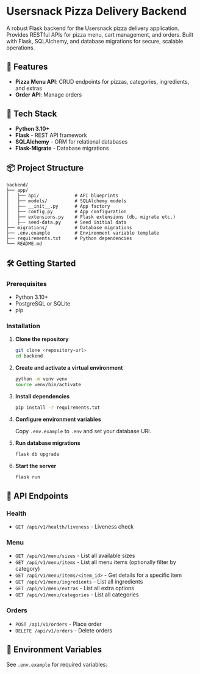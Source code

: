 # Usersnack Pizza Delivery Backend

A robust Flask backend for the Usersnack pizza delivery application. Provides RESTful APIs for pizza menu, cart management, and orders. Built with Flask, SQLAlchemy, and database migrations for secure, scalable operations.

## 🍕 Features

- **Pizza Menu API**: CRUD endpoints for pizzas, categories, ingredients, and extras
- **Order API**: Manage orders

## 🚀 Tech Stack

- **Python 3.10+**
- **Flask** - REST API framework
- **SQLAlchemy** - ORM for relational databases
- **Flask-Migrate** - Database migrations

## 📦 Project Structure

```
backend/
├── app/
│   ├── api/             # API blueprints
│   ├── models/          # SQLAlchemy models
│   ├── __init__.py      # App factory
│   ├── config.py        # App configuration
│   ├── extensions.py    # Flask extensions (db, migrate etc.)
│   ├── seed-data.py     # Seed initial data
├── migrations/          # Database migrations
├── .env.example         # Environment variable template
├── requirements.txt     # Python dependencies
└── README.md
```

## 🛠️ Getting Started

### Prerequisites

- Python 3.10+
- PostgreSQL or SQLite
- pip

### Installation

1. **Clone the repository**

   ```bash
   git clone <repository-url>
   cd backend
   ```

2. **Create and activate a virtual environment**

   ```bash
   python -m venv venv
   source venv/bin/activate
   ```

3. **Install dependencies**

   ```bash
   pip install -r requirements.txt
   ```

4. **Configure environment variables**

   Copy `.env.example` to `.env` and set your database URI.

5. **Run database migrations**

   ```bash
   flask db upgrade
   ```

6. **Start the server**

   ```bash
   flask run
   ```

## 🔑 API Endpoints

### Health

- `GET /api/v1/health/liveness` - Liveness check

### Menu

- `GET /api/v1/menu/sizes` - List all available sizes
- `GET /api/v1/menu/items` - List all menu items (optionally filter by category)
- `GET /api/v1/menu/items/<item_id>` - Get details for a specific item
- `GET /api/v1/menu/ingredients` - List all ingredients
- `GET /api/v1/menu/extras` - List all extra options
- `GET /api/v1/menu/categories` - List all categories

### Orders

- `POST /api/v1/orders` - Place order
- `DELETE /api/v1/orders` - Delete orders


## 📄 Environment Variables

See `.env.example` for required variables: